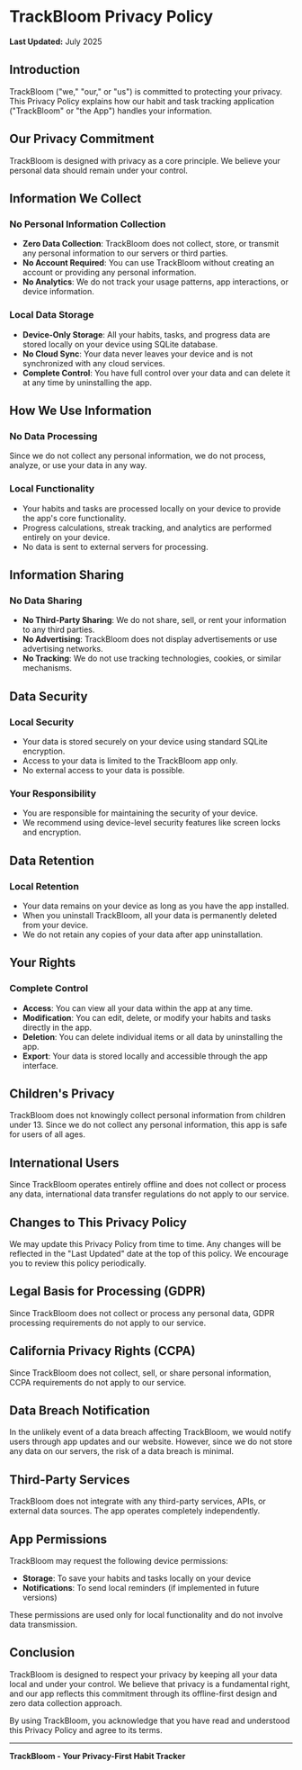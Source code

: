 # TrackBloom Privacy Policy

**Last Updated:** July 2025

## Introduction

TrackBloom ("we," "our," or "us") is committed to protecting your privacy. This Privacy Policy explains how our habit and task tracking application ("TrackBloom" or "the App") handles your information.

## Our Privacy Commitment

TrackBloom is designed with privacy as a core principle. We believe your personal data should remain under your control.

## Information We Collect

### No Personal Information Collection
- **Zero Data Collection**: TrackBloom does not collect, store, or transmit any personal information to our servers or third parties.
- **No Account Required**: You can use TrackBloom without creating an account or providing any personal information.
- **No Analytics**: We do not track your usage patterns, app interactions, or device information.

### Local Data Storage
- **Device-Only Storage**: All your habits, tasks, and progress data are stored locally on your device using SQLite database.
- **No Cloud Sync**: Your data never leaves your device and is not synchronized with any cloud services.
- **Complete Control**: You have full control over your data and can delete it at any time by uninstalling the app.

## How We Use Information

### No Data Processing
Since we do not collect any personal information, we do not process, analyze, or use your data in any way.

### Local Functionality
- Your habits and tasks are processed locally on your device to provide the app's core functionality.
- Progress calculations, streak tracking, and analytics are performed entirely on your device.
- No data is sent to external servers for processing.

## Information Sharing

### No Data Sharing
- **No Third-Party Sharing**: We do not share, sell, or rent your information to any third parties.
- **No Advertising**: TrackBloom does not display advertisements or use advertising networks.
- **No Tracking**: We do not use tracking technologies, cookies, or similar mechanisms.

## Data Security

### Local Security
- Your data is stored securely on your device using standard SQLite encryption.
- Access to your data is limited to the TrackBloom app only.
- No external access to your data is possible.

### Your Responsibility
- You are responsible for maintaining the security of your device.
- We recommend using device-level security features like screen locks and encryption.

## Data Retention

### Local Retention
- Your data remains on your device as long as you have the app installed.
- When you uninstall TrackBloom, all your data is permanently deleted from your device.
- We do not retain any copies of your data after app uninstallation.

## Your Rights

### Complete Control
- **Access**: You can view all your data within the app at any time.
- **Modification**: You can edit, delete, or modify your habits and tasks directly in the app.
- **Deletion**: You can delete individual items or all data by uninstalling the app.
- **Export**: Your data is stored locally and accessible through the app interface.

## Children's Privacy

TrackBloom does not knowingly collect personal information from children under 13. Since we do not collect any personal information, this app is safe for users of all ages.

## International Users

Since TrackBloom operates entirely offline and does not collect or process any data, international data transfer regulations do not apply to our service.

## Changes to This Privacy Policy

We may update this Privacy Policy from time to time. Any changes will be reflected in the "Last Updated" date at the top of this policy. We encourage you to review this policy periodically.

<!-- ## Contact Information

If you have any questions about this Privacy Policy or our privacy practices, please contact us at:

**Email:** privacy@trackbloom.app  
**Website:** https://trackbloom.app -->

## Legal Basis for Processing (GDPR)

Since TrackBloom does not collect or process any personal data, GDPR processing requirements do not apply to our service.

## California Privacy Rights (CCPA)

Since TrackBloom does not collect, sell, or share personal information, CCPA requirements do not apply to our service.

## Data Breach Notification

In the unlikely event of a data breach affecting TrackBloom, we would notify users through app updates and our website. However, since we do not store any data on our servers, the risk of a data breach is minimal.

## Third-Party Services

TrackBloom does not integrate with any third-party services, APIs, or external data sources. The app operates completely independently.

## App Permissions

TrackBloom may request the following device permissions:
- **Storage**: To save your habits and tasks locally on your device
- **Notifications**: To send local reminders (if implemented in future versions)

These permissions are used only for local functionality and do not involve data transmission.

## Conclusion

TrackBloom is designed to respect your privacy by keeping all your data local and under your control. We believe that privacy is a fundamental right, and our app reflects this commitment through its offline-first design and zero data collection approach.

By using TrackBloom, you acknowledge that you have read and understood this Privacy Policy and agree to its terms.

---

**TrackBloom - Your Privacy-First Habit Tracker** 